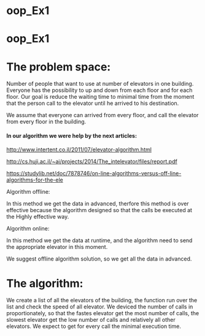 # oop_Ex1
# oop_Ex1



# The problem space:

Number of people that want to use at number of elevators in one building.
Everyone has the possibility to up and down from each floor and for each floor.
Our goal is reduce the waiting time to minimal time from the moment that the person call to the elevator until he arrived to his destination.


We assume that everyone can arrived from every floor, and call the elevator from every floor in the building.


#### In our algorithm we were help by the next articles:

http://www.intertent.co.il/2011/07/elevator-algorithm.html

http://cs.huji.ac.il/~ai/projects/2014/The_intelevator/files/report.pdf

https://studylib.net/doc/7878746/on-line-algorithms-versus-off-line-algorithms-for-the-ele

Algorithm offline:

In this method we get the data in advanced, therfore this method is over effective because the algorithm designed so that the calls be executed at the Highly effective way.

Algorithm online:

In this method we get the data at runtime, and the algorithm need to send the appropriate elevator in this moment.

We suggest offline algorithm solution, so we get all the data in advanced.
# The algorithm:

We create a list of all the elevators of the building, the function run over the list and check the speed of all elevator.
We deviced the number of calls in proportionately, so that the fastes elevator get the most number of calls, the slowest elevator get the low number of calls and relatively all other elevators.
We expect to get for every call the minimal execution time.




